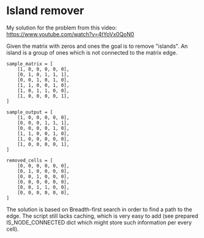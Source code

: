 # Island remover

My solution for the problem from this video: https://www.youtube.com/watch?v=4tYoVx0QoN0

Given the matrix with zeros and ones the goal is to remove "islands".
An island is a group of ones which is not connected to the matrix edge.

    sample_matrix = [
        [1, 0, 0, 0, 0, 0],
        [0, 1, 0, 1, 1, 1],
        [0, 0, 1, 0, 1, 0],
        [1, 1, 0, 0, 1, 0],
        [1, 0, 1, 1, 0, 0],
        [1, 0, 0, 0, 0, 1],
    ]
    
    sample_output = [
        [1, 0, 0, 0, 0, 0],
        [0, 0, 0, 1, 1, 1],
        [0, 0, 0, 0, 1, 0],
        [1, 1, 0, 0, 1, 0],
        [1, 0, 0, 0, 0, 0],
        [1, 0, 0, 0, 0, 1],
    ]
    
    removed_cells = [
        [0, 0, 0, 0, 0, 0],
        [0, 1, 0, 0, 0, 0],
        [0, 0, 1, 0, 0, 0],
        [0, 0, 0, 0, 0, 0],
        [0, 0, 1, 1, 0, 0],
        [0, 0, 0, 0, 0, 0],
    ]
    
    
The solution is based on Breadth-first search in 
order to find a path to the edge. The script still 
lacks caching, which is very easy to add (see 
prepared IS_NODE_CONNECTED dict which might store 
such information per every cell).
